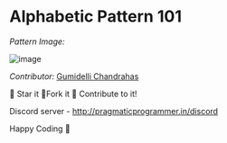 # Alphabetic Pattern 101

*Pattern Image:*

![image](../../img/alphabeticpattern101.PNG)

*Contributor:* [Gumidelli Chandrahas](https://github.com/Unknown-Cypher)

:star2: Star it :fork_and_knife:Fork it :handshake: Contribute to it!

Discord server  - http://pragmaticprogrammer.in/discord

Happy Coding :purple_heart:             